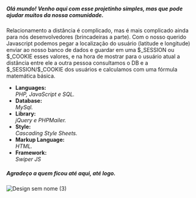<h5>Olá mundo! Venho aqui com esse projetinho simples, mas que pode ajudar muitos da nossa comunidade.</h5>
<p>Relacionamento a distância é complicado, mas é mais complicado ainda para nós desenvolvedores (brincadeiras a parte). Com o nosso querido Javascript podemos pegar a localização do usuário (latitude e longitude) enviar ao nosso banco de dados e guardar em uma $_SESSION ou $_COOKIE esses valores, e na hora de mostrar para o usuário atual a distância entre ele a outra pessoa consultamos o DB e a $_SESSION/$_COOKIE dos usuários e calculamos com uma fórmula matemática básica.</p>



<ul>
<li>
  <strong>Languages: <br /></strong>
  <i>PHP, JavaScript e SQL.</i>
 </li>

<li>
  <strong>Database: </br /></strong>
  <i>MySql.</i>
</li>

<li>
  <strong>Library: <br /></strong>
  <i>jQuery e PHPMailer.</i>
</li>

<li>
  <strong>Style: <br /></strong>
  <i>Cascading Style Sheets.</i>
</li>

<li>
  <strong>Markup Language: <br /></strong>
  <i>HTML.</i>
</li>

<li>
  <strong>Framework: <br /></strong>
  <i>Swiper JS</i>
</li>
</ul>

<h5>Agradeço a quem ficou até aqui, até logo.</h5>


![Design sem nome (3)](https://user-images.githubusercontent.com/89032013/140665654-136d1d98-fc21-4d14-8a0a-c45b2040ab71.gif)

